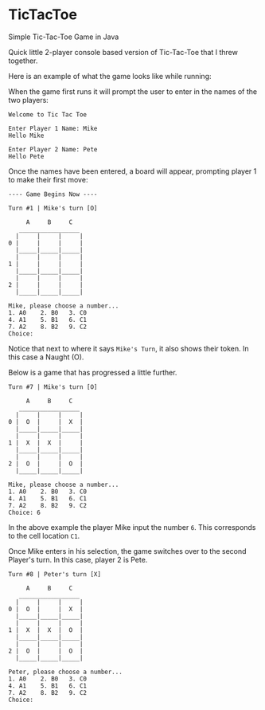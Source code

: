 # TicTacToe
Simple Tic-Tac-Toe Game in Java

Quick little 2-player console based version of Tic-Tac-Toe that I threw together.


Here is an example of what the game looks like while running:


When the game first runs it will prompt the user to enter in the names of the two players:

```
Welcome to Tic Tac Toe

Enter Player 1 Name: Mike
Hello Mike

Enter Player 2 Name: Pete
Hello Pete
```

Once the names have been entered, a board will appear, prompting player 1 to make their first move:

```
---- Game Begins Now ----

Turn #1 | Mike's turn [O]

     A     B     C  
   _________________
  |     |     |     |
0 |     |     |     |
  |_____|_____|_____|
  |     |     |     |
1 |     |     |     |
  |_____|_____|_____|
  |     |     |     |
2 |     |     |     |
  |_____|_____|_____|

Mike, please choose a number... 
1. A0	 2. B0	 3. C0
4. A1	 5. B1	 6. C1
7. A2	 8. B2	 9. C2
Choice: 
```

Notice that next to where it says `Mike's Turn`, it also shows their token. In this case a Naught (O).


Below is a game that has progressed a little further.

```
Turn #7 | Mike's turn [O]

     A     B     C  
   _________________
  |     |     |     |
0 |  O  |     |  X  |
  |_____|_____|_____|
  |     |     |     |
1 |  X  |  X  |     |
  |_____|_____|_____|
  |     |     |     |
2 |  O  |     |  O  |
  |_____|_____|_____|

Mike, please choose a number... 
1. A0	 2. B0	 3. C0
4. A1	 5. B1	 6. C1
7. A2	 8. B2	 9. C2
Choice: 6

```

In the above example the player Mike input the number `6`. This corresponds to the cell location `C1`. 

Once Mike enters in his selection, the game switches over to the second Player's turn. In this case, player 2 is Pete.


```
Turn #8 | Peter's turn [X]

     A     B     C  
   _________________
  |     |     |     |
0 |  O  |     |  X  |
  |_____|_____|_____|
  |     |     |     |
1 |  X  |  X  |  O  |
  |_____|_____|_____|
  |     |     |     |
2 |  O  |     |  O  |
  |_____|_____|_____|

Peter, please choose a number... 
1. A0	 2. B0	 3. C0
4. A1	 5. B1	 6. C1
7. A2	 8. B2	 9. C2
Choice: 

```
